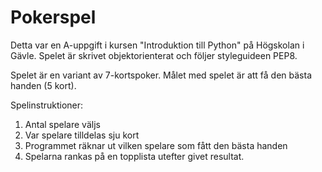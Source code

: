 # Pokerspel

Detta var en A-uppgift i kursen "Introduktion till Python" på Högskolan i Gävle. Spelet är skrivet objektorienterat och följer styleguideen PEP8. 

Spelet är en variant av 7-kortspoker. Målet med spelet är att få den bästa handen (5 kort).

Spelinstruktioner:

1. Antal spelare väljs
2. Var spelare tilldelas sju kort
3. Programmet räknar ut vilken spelare som fått den bästa handen
4. Spelarna rankas på en topplista utefter givet resultat.
